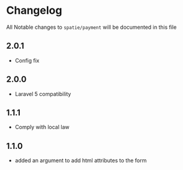 # Changelog

All Notable changes to `spatie/payment` will be documented in this file

## 2.0.1
- Config fix

## 2.0.0
- Laravel 5 compatibility

## 1.1.1
- Comply with local law

## 1.1.0
- added an argument to add html attributes to the form
